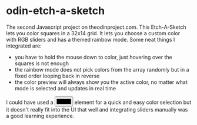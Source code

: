 # odin-etch-a-sketch

The second Javascript project on theodinproject.com.
This Etch-A-Sketch lets you color squares in a 32x14 grid.
It lets you choose a custom color with RGB sliders and has a themed rainbow mode.
Some neat things I integrated are:
- you have to hold the mouse down to color, just hovering over the squares is not enough
- the rainbow mode does not pick colors from the array randomly but in a fixed order looping back in reverse
- the color preview will always show you the active color, no matter what mode is selected and updates in real time

I could have used a <input type="color"> element for a quick and easy color selection but it doesn't really fit into the UI that well
and integrating sliders manually was a good learning experience.

